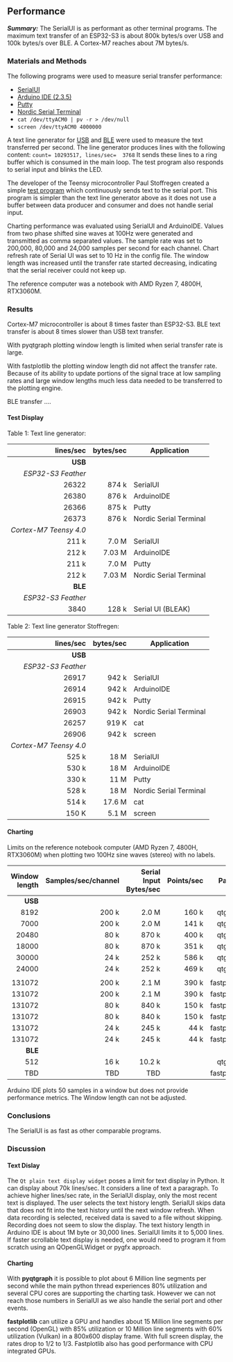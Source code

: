 ## Performance

***Summary:*** The SerialUI is as performant as other terminal programs. The maximum text transfer of an ESP32-S3 is about 800k bytes/s over USB and 100k bytes/s over BLE. A Cortex-M7 reaches about 7M bytes/s.

### Materials and Methods

The following programs were used to measure serial transfer performance:
- [SerialUI](https://github.com/uutzinger/SerialUI)
- [Arduino IDE (2.3.5)](https://www.pjrc.com/improving-arduino-serial-monitor-performance/)
- [Putty](https://www.putty.org/)
- [Nordic Serial Terminal]() 
- `cat /dev/ttyACM0 | pv -r > /dev/null`
- `screen /dev/ttyACM0 4000000`

A text line generator for [USB](../Arduino_programs/testSerial/testSerial.ino) and [BLE](../Arduino_programs/testBLESerial/testBLESerial.ino) were used to measure the text transferred per second. The line generator produces lines with the following content:
`count= 10293517, lines/sec=  3768` It sends these lines to a ring buffer which is consumed in the main loop. The test program also responds to serial input and blinks the LED.

The developer of the Teensy microcontroller Paul Stoffregen created a simple [test program](https://github.com/PaulStoffregen/USB-Serial-Print-Speed-Test/blob/master/usb_serial_print_speed.ino)  which continuously sends text to the serial port. This program is simpler than the text line generator above as it does not use a buffer between data producer and consumer and does not handle serial input.

Charting performance was evaluated using SerialUI and ArduinoIDE. Values from two phase shifted sine waves at 100Hz were generated and transmitted as comma separated values. The sample rate was set to 200,000, 80,000 and 24,000 samples per second for each channel. Chart refresh rate of Serial UI was set to 10 Hz in the config file. The window length was increased until the transfer rate started decreasing, indicating that the serial receiver could not keep up.

The reference computer was a notebook with AMD Ryzen 7, 4800H, RTX3060M.

### Results

Cortex-M7 microcontroller is about 8 times faster than ESP32-S3. BLE text transfer is about 8 times slower than USB text transfer.

With pyqtgraph plotting window length is limited when serial transfer rate is large.

With fastplotlib the plotting window length did not affect the transfer rate. Because of its ability to update portions of the signal trace at low sampling rates and large window lengths much less data needed to be transferred to the plotting engine.

BLE transfer ....

#### Test Display

Table 1: Text line generator:

| lines/sec | bytes/sec | Application |
|----------:|----------:|--------------|
| **USB**  |
| *ESP32-S3 Feather*|
|  26322    | 874 k     | SerialUI     |
|  26380    | 876 k     | ArduinoIDE   |
|  26366    | 875 k     | Putty        |
|  26373    | 876 k     | Nordic Serial Terminal |
| *Cortex-M7 Teensy 4.0*|
| 211 k    | 7.0 M     | SerialUI |
| 212 k    | 7.03 M    | ArduinoIDE |
| 211 k    | 7.0 M     | Putty        |
| 212 k    | 7.03 M    | Nordic Serial Terminal |
| **BLE** |
| *ESP32-S3 Feather*|
|   3840    | 128 k     | Serial UI (BLEAK)|

Table 2: Text line generator Stoffregen:

| lines/sec | bytes/sec | Application |
|----------:|----------:|--------------|
| **USB**  |
| *ESP32-S3 Feather*|
| 26917 |  942 k     | SerialUI     |
| 26914 |  942 k     | ArduinoIDE   |
| 26915 |  942 k     | Putty        |
| 26903 |  942 k     | Nordic Serial Terminal |
| 26257 |  919 K     | cat |
| 26906 |  942 k     | screen |
| *Cortex-M7 Teensy 4.0*|
|  525 k | 18 M     | SerialUI |
|  530 k | 18 M     | ArduinoIDE |
|  330 k | 11 M     | Putty        |
|  528 k | 18 M     | Nordic Serial Terminal |
|  514 k | 17.6 M   | cat |
|  150 K | 5.1 M    | screen |

#### Charting

Limits on the reference notebook computer (AMD Ryzen 7, 4800H, RTX3060M) when plotting two 100Hz sine waves (stereo) with no labels. 

| Window length | Samples/sec/channel| Serial Input Bytes/sec | Points/sec | Painter | Resolution |
| ---: | ---:|---:|---:|---:|---|
| **USB** | | | | | |
|  8192 | 200 k | 2.0 M | 160 k | qtgraph | 1280x800  |
|  7000 | 200 k | 2.0 M | 141 k | qtgraph | 2560x1440 |
| 20480 |  80 k | 870 k | 400 k | qtgraph | 1280x800  |
| 18000 |  80 k | 870 k | 351 k | qtgraph | 2560x1440 |
| 30000 |  24 k | 252 k | 586 k | qtgraph | 1280x800  |
| 24000 |  24 k | 252 k | 469 k | qtgraph | 2560x1440 |
|  | | | | |
| 131072 | 200 k | 2.1 M | 390 k | fastplotlib | 1280x800  |
| 131072 | 200 k | 2.1 M | 390 k | fastplotlib | 2560x1440 |
| 131072 |  80 k | 840 k | 150 k | fastplotlib | 1280x800  |
| 131072 |  80 k | 840 k | 150 k | fastplotlib | 2560x1440 |
| 131072 |  24 k | 245 k |  44 k | fastplotlib | 1280x800  |
| 131072 |  24 k | 245 k |  44 k | fastplotlib | 2560x1440 |
| **BLE** | | | |
| 512 | 16 k | 10.2 k | | qtgraph | |
| TBD  | TBD  | TBD  | | fastplotlib | |

Arduino IDE plots 50 samples in a window but does not provide performance metrics. The Window length can not be adjusted.

### Conclusions

The SerialUI is as fast as other comparable programs.

### Discussion

#### Text Dislay

The `Qt plain text display widget` poses a limit for text display in Python. It can display about 70k lines/sec. It considers a line of text a paragraph. To achieve higher lines/sec rate, in the SerialUI display, only the most recent text is displayed. The user selects the text history length. SerialUI skips data that does not fit into the text history until the next window refresh. When data recording is selected, received data is saved to a file without skipping. Recording does not seem to slow the display. The text history length in Arduino IDE is about 1M byte or 30,000 lines. SerialUI limits it to 5,000 lines. If faster scrollable text display is needed, one would need to program it from scratch using an QOpenGLWidget or pygfx approach.

#### Charting

With **pyqtgraph** it is possible to plot about 6 Million line segments per second while the main python thread experiences 80% utilization and several CPU cores are supporting the charting task. However we can not reach those numbers in SerialUI as we also handle the serial port and other events.

**fastplotlib** can utilize a GPU and handles about 15 Million line segments per second (OpenGL) with 85% utilization or 10 Million line segments with 60% utilization (Vulkan) in a 800x600 display frame. With full screen display, the rates drop to 1/2 to 1/3. Fastplotlib also has good performance with CPU integrated GPUs.

